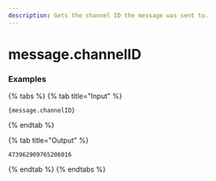 ```yaml
---
description: Gets the channel ID the message was sent to.
---
```


# message.channelID

### Examples

{% tabs %}
{% tab title="Input" %}
```text
{message.channelID}
```
{% endtab %}

{% tab title="Output" %}
```text
473962909765206016
```
{% endtab %}
{% endtabs %}